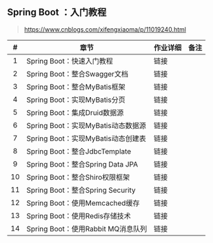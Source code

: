 ## Spring Boot ：入门教程

> https://www.cnblogs.com/xifengxiaoma/p/11019240.html

|  #   | 章节                               | 作业详细 | 备注 |
| :--: | ---------------------------------- | -------- | ---- |
|  1   | Spring Boot：快速入门教程          | 链接     |      |
|  2   | Spring Boot：整合Swagger文档       | 链接     |      |
|  3   | Spring Boot：整合MyBatis框架       | 链接     |      |
|  4   | Spring Boot：实现MyBatis分页       | 链接     |      |
|  5   | Spring Boot：集成Druid数据源       | 链接     |      |
|  6   | Spring Boot：实现MyBatis动态数据源 | 链接     |      |
|  7   | Spring Boot：实现MyBatis动态创建表 | 链接     |      |
|  8   | Spring Boot：整合JdbcTemplate      | 链接     |      |
|  9   | Spring Boot：整合Spring Data JPA   | 链接     |      |
|  10  | Spring Boot：整合Shiro权限框架     | 链接     |      |
|  11  | Spring Boot：整合Spring Security   | 链接     |      |
|  12  | Spring Boot：使用Memcached缓存     | 链接     |      |
|  13  | Spring Boot：使用Redis存储技术     | 链接     |      |
|  14  | Spring Boot：使用Rabbit MQ消息队列 | 链接     |      |
